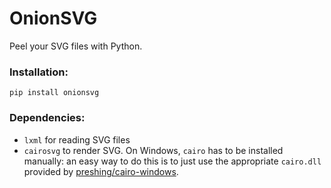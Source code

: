 # OnionSVG
Peel your SVG files with Python.

### Installation:
`pip install onionsvg`

### Dependencies:
* `lxml` for reading SVG files
* `cairosvg` to render SVG. On Windows, `cairo` has to be installed manually:
an easy way to do this is to just use the appropriate `cairo.dll` provided by
[preshing/cairo-windows](https://github.com/preshing/cairo-windows/releases).
